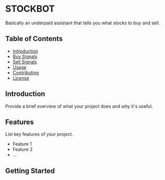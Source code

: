 # STOCKBOT

Basically an underpaid assistant that tells you what stocks to buy and sell.

## Table of Contents

- [Introduction](#introduction)
- [Buy Signals](#buy-signals)
- [Sell Signals](#sell-signals)
- [Usage](#usage)
- [Contributing](#contributing)
- [License](#license)

## Introduction

Provide a brief overview of what your project does and why it's useful.

## Features

List key features of your project.

- Feature 1
- Feature 2
- ...

## Getting Started


